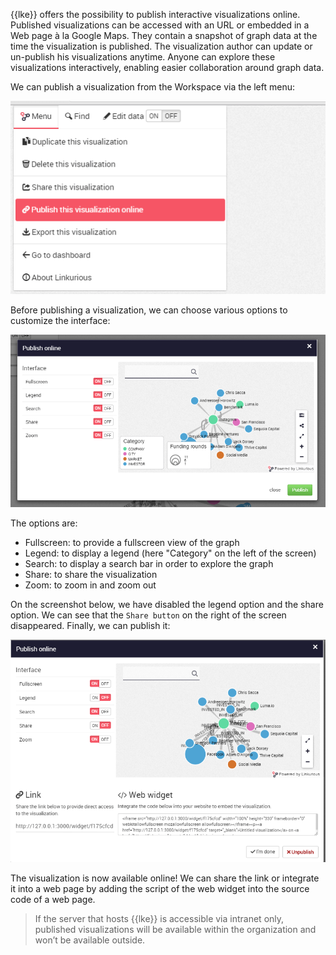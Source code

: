 
{{lke}} offers the possibility to publish interactive
visualizations online.
Published visualizations can be accessed with an URL or embedded in a
Web page à la Google Maps.
They contain a snapshot of graph data at the time the visualization is
published.
The visualization author can update or un-publish his visualizations
anytime.
Anyone can explore these visualizations interactively, enabling easier
collaboration around graph data.

We can publish a visualization from the Workspace via the left menu:

![](MenutoP.png)

Before publishing a visualization, we can choose various options to
customize the interface:

![](ScreenBP.png)

The options are:

- Fullscreen: to provide a fullscreen view of the graph
- Legend: to display a legend (here "Category" on the left of the
  screen)
- Search: to display a search bar in order to explore the graph
- Share: to share the visualization
- Zoom: to zoom in and zoom out

On the screenshot below, we have disabled the legend option and the
share option.
We can see that the `Share button` on the right of the screen
disappeared.
Finally, we can publish it:

![](Done.png)

The visualization is now available online!
We can share the link or integrate it into a web page by adding the
script of the web widget into the source code of a web page.

> If the server that hosts {{lke}} is accessible via
intranet only, published visualizations will be available within the
organization and won’t be available outside.

